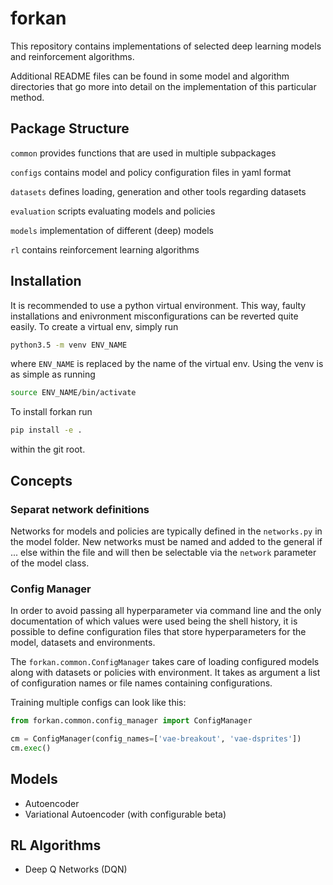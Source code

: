 # forkan

This repository contains implementations of selected deep learning models and reinforcement algorithms.

Additional README files can be found in some model and algorithm directories that go more into detail
on the implementation of this particular method.

## Package Structure

`common` provides functions that are used in multiple subpackages

`configs` contains model and policy configuration files in yaml format

`datasets` defines loading, generation and other tools regarding datasets

`evaluation` scripts evaluating models and policies 

`models` implementation of different (deep) models

`rl` contains reinforcement learning algorithms

## Installation

It is recommended to use a python virtual environment. This way, faulty installations and enivronment misconfigurations
can be reverted quite easily. To create a virtual env, simply run
```bash
python3.5 -m venv ENV_NAME
```
where `ENV_NAME` is replaced by the name of the virtual env.
Using the venv is as simple as running
```bash
source ENV_NAME/bin/activate
```
To install forkan run 
```bash
pip install -e .
```
within the git root.

## Concepts
### Separat network definitions
Networks for models and policies are typically defined in the `networks.py` in the model folder.
New networks must be named and added to the general if ... else within the file and will then be selectable
via the `network` parameter of the model class.

### Config Manager
In order to avoid passing all hyperparameter via command line and the only documentation of which values were
used being the shell history, it is possible to define configuration files that store hyperparameters
for the model, datasets and environments. 

The `forkan.common.ConfigManager` takes care of loading configured models along with datasets or policies 
with environment. It takes as argument a list of configuration names or file names containing configurations.

Training multiple configs can look like this:
```python
from forkan.common.config_manager import ConfigManager

cm = ConfigManager(config_names=['vae-breakout', 'vae-dsprites'])
cm.exec()
```

## Models

* Autoencoder
* Variational Autoencoder (with configurable beta)

## RL Algorithms

* Deep Q Networks (DQN)